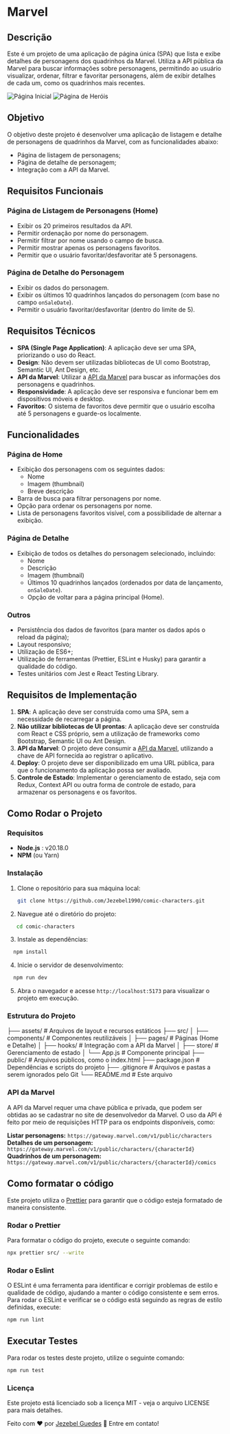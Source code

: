 # Marvel

## Descrição

Este é um projeto de uma aplicação de página única (SPA) que lista e exibe detalhes de personagens dos quadrinhos da Marvel. Utiliza a API pública da Marvel para buscar informações sobre personagens, permitindo ao usuário visualizar, ordenar, filtrar e favoritar personagens, além de exibir detalhes de cada um, como os quadrinhos mais recentes.

![Página Inicial](src/assets/pages-guide/home.png)
![Página de Heróis](src/assets/pages-guide/hero-page.png)


## Objetivo

O objetivo deste projeto é desenvolver uma aplicação de listagem e detalhe de personagens de quadrinhos da Marvel, com as funcionalidades abaixo:

- Página de listagem de personagens;
- Página de detalhe de personagem;
- Integração com a API da Marvel.

## Requisitos Funcionais

### Página de Listagem de Personagens (Home)
- Exibir os 20 primeiros resultados da API.
- Permitir ordenação por nome do personagem.
- Permitir filtrar por nome usando o campo de busca.
- Permitir mostrar apenas os personagens favoritos.
- Permitir que o usuário favoritar/desfavoritar até 5 personagens.

### Página de Detalhe do Personagem
- Exibir os dados do personagem.
- Exibir os últimos 10 quadrinhos lançados do personagem (com base no campo `onSaleDate`).
- Permitir o usuário favoritar/desfavoritar (dentro do limite de 5).

## Requisitos Técnicos

- **SPA (Single Page Application)**: A aplicação deve ser uma SPA, priorizando o uso do React.
- **Design**: Não devem ser utilizadas bibliotecas de UI como Bootstrap, Semantic UI, Ant Design, etc.
- **API da Marvel**: Utilizar a [API da Marvel](https://developer.marvel.com/docs) para buscar as informações dos personagens e quadrinhos.
- **Responsividade**: A aplicação deve ser responsiva e funcionar bem em dispositivos móveis e desktop.
- **Favoritos**: O sistema de favoritos deve permitir que o usuário escolha até 5 personagens e guarde-os localmente.

## Funcionalidades

### Página de Home
- Exibição dos personagens com os seguintes dados:
  - Nome
  - Imagem (thumbnail)
  - Breve descrição
- Barra de busca para filtrar personagens por nome.
- Opção para ordenar os personagens por nome.
- Lista de personagens favoritos visível, com a possibilidade de alternar a exibição.

### Página de Detalhe
- Exibição de todos os detalhes do personagem selecionado, incluindo:
  - Nome
  - Descrição
  - Imagem (thumbnail)
  - Últimos 10 quadrinhos lançados (ordenados por data de lançamento, `onSaleDate`).
  - Opção de voltar para a página principal (Home).

### Outros
- Persistência dos dados de favoritos (para manter os dados após o reload da página);
- Layout responsivo;
- Utilização de ES6+;
- Utilização de ferramentas (Prettier, ESLint e Husky) para garantir a qualidade do código.
- Testes unitários com Jest e React Testing Library.

## Requisitos de Implementação
1. **SPA**: A aplicação deve ser construída como uma SPA, sem a necessidade de recarregar a página.
2. **Não utilizar bibliotecas de UI prontas**: A aplicação deve ser construída com React e CSS próprio, sem a utilização de frameworks como Bootstrap, Semantic UI ou Ant Design.
3. **API da Marvel**: O projeto deve consumir a [API da Marvel](https://developer.marvel.com/docs), utilizando a chave de API fornecida ao registrar o aplicativo.
4. **Deploy**: O projeto deve ser disponibilizado em uma URL pública, para que o funcionamento da aplicação possa ser avaliado.
5. **Controle de Estado**: Implementar o gerenciamento de estado, seja com Redux, Context API ou outra forma de controle de estado, para armazenar os personagens e os favoritos.

## Como Rodar o Projeto

### Requisitos

- **Node.js** : v20.18.0
- **NPM** (ou Yarn)

### Instalação

1. Clone o repositório para sua máquina local:
   ```bash
   git clone https://github.com/Jezebel1990/comic-characters.git
    ```


2. Navegue até o diretório do projeto:
```bash
   cd comic-characters
```

3. Instale as dependências:
```bash
  npm install
```

4. Inicie o servidor de desenvolvimento:
```bash
  npm run dev
```


5. Abra o navegador e acesse `http://localhost:5173` para visualizar o projeto em execução.

### Estrutura do Projeto
├── assets/                 # Arquivos de layout e recursos estáticos
├── src/
│   ├── components/         # Componentes reutilizáveis
│   ├── pages/              # Páginas (Home e Detalhe)
│   ├── hooks/              # Integração com a API da Marvel
│   ├── store/              # Gerenciamento de estado 
│   └── App.js              # Componente principal
├── public/                 # Arquivos públicos, como o index.html
├── package.json            # Dependências e scripts do projeto
├── .gitignore              # Arquivos e pastas a serem ignorados pelo Git
└── README.md               # Este arquivo


### API da Marvel
A API da Marvel requer uma chave pública e privada, que podem ser obtidas ao se cadastrar no site de desenvolvedor da Marvel. O uso da API é feito por meio de requisições HTTP para os endpoints disponíveis, como:

**Listar personagens:** `https://gateway.marvel.com/v1/public/characters`
**Detalhes de um personagem:** `https://gateway.marvel.com/v1/public/characters/{characterId}`
**Quadrinhos de um personagem:** `https://gateway.marvel.com/v1/public/characters/{characterId}/comics`


## Como formatar o código

Este projeto utiliza o [Prettier](https://prettier.io/) para garantir que o código esteja formatado de maneira consistente.

### Rodar o Prettier

Para formatar o código do projeto, execute o seguinte comando:

```bash
npx prettier src/ --write
```

### Rodar o Eslint
O ESLint é uma ferramenta para identificar e corrigir problemas de estilo e qualidade de código, ajudando a manter o código consistente e sem erros. Para rodar o ESLint e verificar se o código está seguindo as regras de estilo definidas, execute:

```bash
npm run lint
```

## Executar Testes

Para rodar os testes deste projeto, utilize o seguinte comando:

```bash
npm run test
```

### Licença
Este projeto está licenciado sob a licença MIT - veja o arquivo LICENSE para mais detalhes.

Feito com ♥ por [Jezebel Guedes](https://www.linkedin.com/in/jezebel-guedes/) 👋 Entre em contato!
